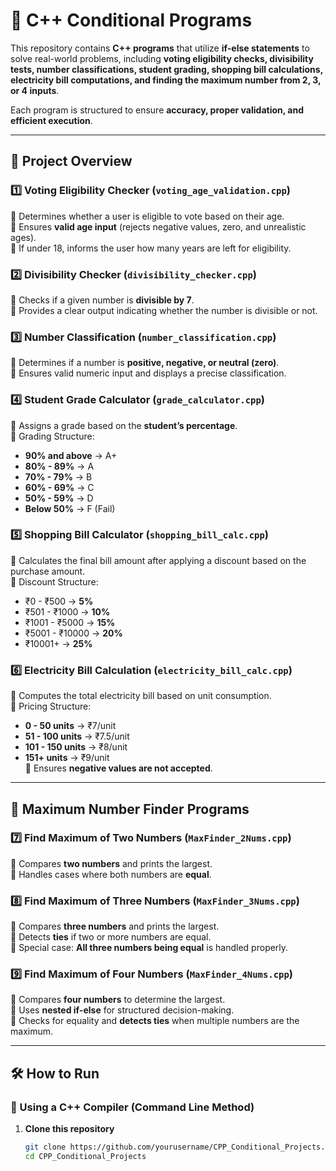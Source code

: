 # 🚀 C++ Conditional Programs  

This repository contains **C++ programs** that utilize **if-else statements** to solve real-world problems, including **voting eligibility checks, divisibility tests, number classifications, student grading, shopping bill calculations, electricity bill computations, and finding the maximum number from 2, 3, or 4 inputs**.  

Each program is structured to ensure **accuracy, proper validation, and efficient execution**.  

---

## 📌 Project Overview  

### **1️⃣ Voting Eligibility Checker (`voting_age_validation.cpp`)**  
🔹 Determines whether a user is eligible to vote based on their age.  
🔹 Ensures **valid age input** (rejects negative values, zero, and unrealistic ages).  
🔹 If under 18, informs the user how many years are left for eligibility.  

### **2️⃣ Divisibility Checker (`divisibility_checker.cpp`)**  
🔹 Checks if a given number is **divisible by 7**.  
🔹 Provides a clear output indicating whether the number is divisible or not.  

### **3️⃣ Number Classification (`number_classification.cpp`)**  
🔹 Determines if a number is **positive, negative, or neutral (zero)**.  
🔹 Ensures valid numeric input and displays a precise classification.  

### **4️⃣ Student Grade Calculator (`grade_calculator.cpp`)**  
🔹 Assigns a grade based on the **student’s percentage**.  
🔹 Grading Structure:  
   - **90% and above** → A+  
   - **80% - 89%** → A  
   - **70% - 79%** → B  
   - **60% - 69%** → C  
   - **50% - 59%** → D  
   - **Below 50%** → F (Fail)  

### **5️⃣ Shopping Bill Calculator (`shopping_bill_calc.cpp`)**  
🔹 Calculates the final bill amount after applying a discount based on the purchase amount.  
🔹 Discount Structure:  
   - ₹0 - ₹500 → **5%**  
   - ₹501 - ₹1000 → **10%**  
   - ₹1001 - ₹5000 → **15%**  
   - ₹5001 - ₹10000 → **20%**  
   - ₹10001+ → **25%**  

### **6️⃣ Electricity Bill Calculation (`electricity_bill_calc.cpp`)**  
🔹 Computes the total electricity bill based on unit consumption.  
🔹 Pricing Structure:  
   - **0 - 50 units** → ₹7/unit  
   - **51 - 100 units** → ₹7.5/unit  
   - **101 - 150 units** → ₹8/unit  
   - **151+ units** → ₹9/unit  
🔹 Ensures **negative values are not accepted**.  

---

## 🔢 Maximum Number Finder Programs  

### **7️⃣ Find Maximum of Two Numbers (`MaxFinder_2Nums.cpp`)**  
🔹 Compares **two numbers** and prints the largest.  
🔹 Handles cases where both numbers are **equal**.  

### **8️⃣ Find Maximum of Three Numbers (`MaxFinder_3Nums.cpp`)**  
🔹 Compares **three numbers** and prints the largest.  
🔹 Detects **ties** if two or more numbers are equal.  
🔹 Special case: **All three numbers being equal** is handled properly.  

### **9️⃣ Find Maximum of Four Numbers (`MaxFinder_4Nums.cpp`)**  
🔹 Compares **four numbers** to determine the largest.  
🔹 Uses **nested if-else** for structured decision-making.  
🔹 Checks for equality and **detects ties** when multiple numbers are the maximum.  

---

## 🛠️ How to Run  

### **🔹 Using a C++ Compiler (Command Line Method)**  
1. **Clone this repository**  
   ```sh
   git clone https://github.com/yourusername/CPP_Conditional_Projects.git
   cd CPP_Conditional_Projects